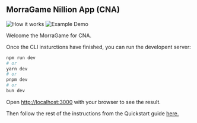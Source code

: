 ## MorraGame Nillion App (CNA)

![How it works](./public/Morra1)
![Example Demo](./public/Morra2)

Welcome the MorraGame for CNA.

Once the CLI insturctions have finished, you can run the developent server:

```bash
npm run dev
# or
yarn dev
# or
pnpm dev
# or
bun dev
```

Open [http://localhost:3000](http://localhost:3000) with your browser to see the result.

Then follow the rest of the instructions from the Quickstart guide [here.](https://github.com/NillionNetwork/awesome-nillion/issues/2)
